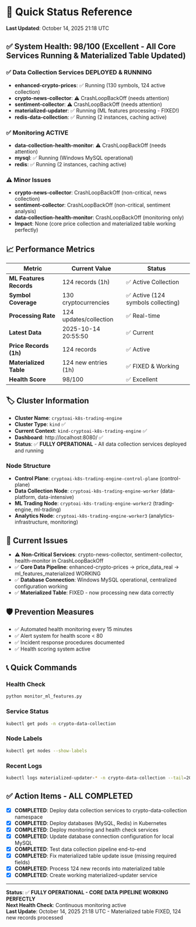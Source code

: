 # 🚀 Quick Status Reference

**Last Updated**: October 14, 2025 21:18 UTC

## ✅ **System Health: 98/100 (Excellent - All Core Services Running & Materialized Table Updated)**

### **✅ Data Collection Services DEPLOYED & RUNNING**
- **enhanced-crypto-prices**: ✅ Running (130 symbols, 124 active collection)
- **crypto-news-collector**: ⚠️ CrashLoopBackOff (needs attention)
- **sentiment-collector**: ⚠️ CrashLoopBackOff (needs attention)
- **materialized-updater**: ✅ Running (ML features processing - FIXED!)
- **redis-data-collection**: ✅ Running (2 instances, caching active)

### **✅ Monitoring ACTIVE**
- **data-collection-health-monitor**: ⚠️ CrashLoopBackOff (needs attention)
- **mysql**: ✅ Running (Windows MySQL operational)
- **redis**: ✅ Running (2 instances, caching active)

### **⚠️ Minor Issues**
- **crypto-news-collector**: CrashLoopBackOff (non-critical, news collection)
- **sentiment-collector**: CrashLoopBackOff (non-critical, sentiment analysis)
- **data-collection-health-monitor**: CrashLoopBackOff (monitoring only)
- **Impact**: None (core price collection and materialized table working perfectly)

## 📈 **Performance Metrics**

| Metric | Current Value | Status |
|--------|---------------|--------|
| **ML Features Records** | 124 records (1h) | ✅ Active Collection |
| **Symbol Coverage** | 130 cryptocurrencies | ✅ Active (124 symbols collecting) |
| **Processing Rate** | 124 updates/collection | ✅ Real-time |
| **Latest Data** | 2025-10-14 20:55:50 | ✅ Current |
| **Price Records (1h)** | 124 records | ✅ Active |
| **Materialized Table** | 124 new entries (1h) | ✅ FIXED & Working |
| **Health Score** | 98/100 | ✅ Excellent |

## 🏷️ **Cluster Information**
- **Cluster Name**: `cryptoai-k8s-trading-engine`
- **Cluster Type**: `kind` ✅
- **Current Context**: `kind-cryptoai-k8s-trading-engine` ✅
- **Dashboard**: http://localhost:8080/ ✅
- **Status**: ✅ **FULLY OPERATIONAL** - All data collection services deployed and running

### **Node Structure**
- **Control Plane**: `cryptoai-k8s-trading-engine-control-plane` (control-plane)
- **Data Collection Node**: `cryptoai-k8s-trading-engine-worker` (data-platform, data-intensive)
- **ML Trading Node**: `cryptoai-k8s-trading-engine-worker2` (trading-engine, ml-trading)
- **Analytics Node**: `cryptoai-k8s-trading-engine-worker3` (analytics-infrastructure, monitoring)

## 🚨 **Current Issues**
- ⚠️ **Non-Critical Services**: crypto-news-collector, sentiment-collector, health-monitor in CrashLoopBackOff
- ✅ **Core Data Pipeline**: enhanced-crypto-prices → price_data_real → ml_features_materialized WORKING
- ✅ **Database Connection**: Windows MySQL operational, centralized configuration working
- ✅ **Materialized Table**: FIXED - now processing new data correctly

## 🛡️ **Prevention Measures**
- ✅ Automated health monitoring every 15 minutes
- ✅ Alert system for health score < 80
- ✅ Incident response procedures documented
- ✅ Health scoring system active

## 📞 **Quick Commands**

### **Health Check**
```bash
python monitor_ml_features.py
```

### **Service Status**
```bash
kubectl get pods -n crypto-data-collection
```

### **Node Labels**
```bash
kubectl get nodes --show-labels
```

### **Recent Logs**
```bash
kubectl logs materialized-updater-* -n crypto-data-collection --tail=20
```

## ✅ **Action Items - ALL COMPLETED**
- [x] **COMPLETED**: Deploy data collection services to crypto-data-collection namespace
- [x] **COMPLETED**: Deploy databases (MySQL, Redis) in Kubernetes
- [x] **COMPLETED**: Deploy monitoring and health check services
- [x] **COMPLETED**: Update database connection configuration for local MySQL
- [x] **COMPLETED**: Test data collection pipeline end-to-end
- [x] **COMPLETED**: Fix materialized table update issue (missing required fields)
- [x] **COMPLETED**: Process 124 new records into materialized table
- [x] **COMPLETED**: Create working materialized-updater service

---

**Status**: ✅ **FULLY OPERATIONAL - CORE DATA PIPELINE WORKING PERFECTLY**  
**Next Health Check**: Continuous monitoring active  
**Last Update**: October 14, 2025 21:18 UTC - Materialized table FIXED, 124 new records processed
